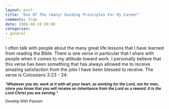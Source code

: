 ```yaml
---
layout: post
title: "One Of The (many) Guiding Principles For My Career"
comments: true
date: 2008-08-10 09:00
categories:
- general
---
```


I often talk with people about the many great life lessons that I have learned from reading the Bible. There is one verse in particular that I share with people when it comes to my attitude toward work. I personally believe that this verse has been something that has always allowed me to receive amazing satisfaction from the jobs I have been blessed to receive. The verse is Colossians 3:23 - 24:
<p style="font: 12.0px Helvetica"><em><strong>"Whatever you do, work at it with all your heart, as working for the Lord, not for men, since you know that you will receive an inheritance from the Lord as a reward. It is the Lord Christ you are serving."</strong></em>
<p style="font: 12.0px Helvetica">Develop With Passion





